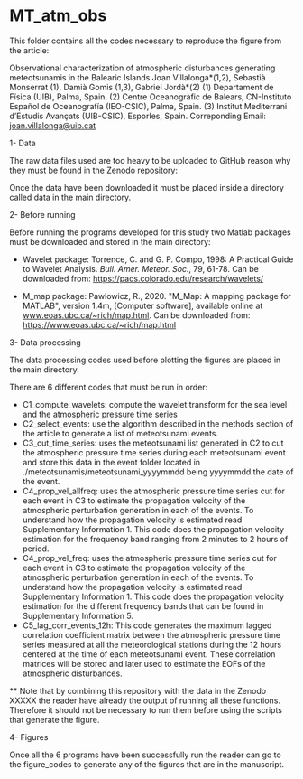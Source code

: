 # MT_atm_obs
This folder contains all the codes necessary to reproduce the figure from the article:

Observational characterization of atmospheric disturbances generating meteotsunamis in the Balearic Islands
Joan Villalonga*(1,2), Sebastià Monserrat (1), Damià Gomis (1,3), Gabriel Jordà*(2)
(1) Departament de Física (UIB), Palma, Spain.
(2) Centre Oceanogràfic de Balears, CN-Instituto Español de Oceanografía (IEO-CSIC), Palma, Spain. 
(3) Institut Mediterrani d’Estudis Avançats (UIB-CSIC), Esporles, Spain.
Correponding Email: joan.villalonga@uib.cat 

1- Data 

The raw data files used are too heavy to be uploaded to GitHub reason why they must be found in the Zenodo repository: 

Once the data have been downloaded it must be placed inside a directory called data in the main directory.

2- Before running

Before running the programs developed for this study two Matlab packages must be downloaded and stored in the main directory:

- Wavelet package:
Torrence, C. and G. P. Compo, 1998: A Practical Guide to Wavelet Analysis. <I>Bull. Amer. Meteor. Soc.</I>, 79, 61-78.
Can be downloaded from: https://paos.colorado.edu/research/wavelets/

- M_map package:
Pawlowicz, R., 2020. "M_Map: A mapping package for MATLAB", version 1.4m, [Computer software], available online at www.eoas.ubc.ca/~rich/map.html.
Can be downloaded from: https://www.eoas.ubc.ca/~rich/map.html

3- Data processing 

The data processing codes used before plotting the figures are placed in the main directory. 

There are 6 different codes that must be run in order:

-  C1_compute_wavelets: compute the wavelet transform for the sea level and the atmospheric pressure time series
-  C2_select_events: use the algorithm described in the methods section of the article to generate a list of meteotsunami events.
-  C3_cut_time_series: uses the meteotsunami list generated in C2 to cut the atmospheric pressure time series during each meteotsunami event and store this data in the event folder located in ./meteotsunamis/meteotsunami_yyyymmdd being yyyymmdd the date of the event.
-  C4_prop_vel_allfreq: uses the atmospheric pressure time series cut for each event in C3 to estimate the propagation velocity of the atmospheric perturbation generation in each of the events. To understand how the propagation velocity is estimated read Supplementary Information 1. This code does the propagation velocity estimation for the frequency band ranging from 2 minutes to 2 hours of period.
-  C4_prop_vel_freq: uses the atmospheric pressure time series cut for each event in C3 to estimate the propagation velocity of the atmospheric perturbation generation in each of the events. To understand how the propagation velocity is estimated read Supplementary Information 1. This code does the propagation velocity estimation for the different frequency bands that can be found in Supplementary Information 5.
-  C5_lag_corr_events_12h: This code generates the maximum lagged correlation coefficient matrix between the atmospheric pressure time series measured at all the meteorological stations during the 12 hours centered at the time of each meteotsunami event. These correlation matrices will be stored and later used to estimate the EOFs of the atmospheric disturbances.

** Note that by combining this repository with the data in the Zenodo XXXXX the reader have already the output of running all these functions. Therefore it should not be necessary to run them before using the scripts that generate the figure. 

4- Figures

Once all the 6 programs have been successfully run the reader can go to the figure_codes to generate any of the figures that are in the manuscript. 
